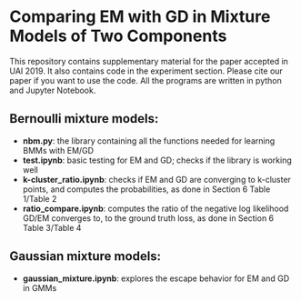 # Comparing EM with GD in Mixture Models of Two Components
This repository contains supplementary material for the paper accepted in UAI 2019. It also contains code in the experiment section. Please cite our paper if you want to use the code. All the programs are written in python and Jupyter Notebook.
## Bernoulli mixture models:
* **nbm.py**: the library containing all the functions needed for learning BMMs with EM/GD
* **test.ipynb**: basic testing for EM and GD; checks if the library is working well
* **k-cluster_ratio.ipynb**: checks if EM and GD are converging to k-cluster points, and computes the probabilities, as done in Section 6 Table 1/Table 2
* **ratio_compare.ipynb**: computes the ratio of the negative log likelihood GD/EM converges to, to the ground truth loss, as done in Section 6 Table 3/Table 4
## Gaussian mixture models:
* **gaussian_mixture.ipynb**: explores the escape behavior for EM and GD in GMMs
